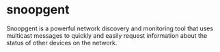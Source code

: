# snoopgent
Snoopgent is a powerful network discovery and monitoring tool that uses multicast messages to quickly and easily request information about the status of other devices on the network.
